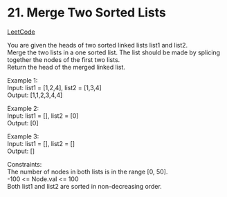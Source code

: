 # 21. Merge Two Sorted Lists

[LeetCode](https://leetcode.cn/problems/merge-two-sorted-lists/)

You are given the heads of two sorted linked lists list1 and list2.\
Merge the two lists in a one sorted list. The list should be made by splicing together the nodes of the first two lists.\
Return the head of the merged linked list.


Example 1:\
Input: list1 = [1,2,4], list2 = [1,3,4]\
Output: [1,1,2,3,4,4]

Example 2:\
Input: list1 = [], list2 = [0]\
Output: [0]

Example 3:\
Input: list1 = [], list2 = []\
Output: []

Constraints:\
The number of nodes in both lists is in the range [0, 50].\
-100 <= Node.val <= 100\
Both list1 and list2 are sorted in non-decreasing order.
